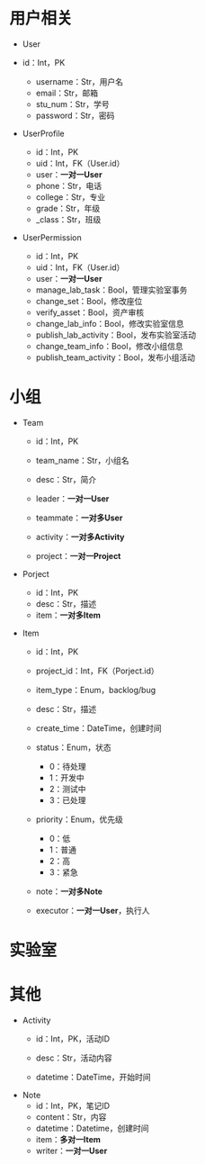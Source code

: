 # 用户相关

* User
* id：Int，PK
  * username：Str，用户名
  * email：Str，邮箱
  * stu_num：Str，学号
  * password：Str，密码
* UserProfile

  * id：Int，PK
  * uid：Int，FK（User.id）
  * user：**一对一User**
  * phone：Str，电话
  * college：Str，专业
  * grade：Str，年级
  * _class：Str，班级
* UserPermission
  * id：Int，PK
  * uid：Int，FK（User.id）
  * user：**一对一User**
  * manage_lab_task：Bool，管理实验室事务
  * change_set：Bool，修改座位
  * verify_asset：Bool，资产审核
  * change_lab_info：Bool，修改实验室信息
  * publish_lab_activity：Bool，发布实验室活动
  * change_team_info：Bool，修改小组信息
  * publish_team_activity：Bool，发布小组活动


# 小组

* Team
  * id：Int，PK
  
  * team_name：Str，小组名
  
  * desc：Str，简介
  
  * leader：**一对一User**
  
  * teammate：**一对多User**
  
  * activity：**一对多Activity**
  
  * project：**一对一Project**
  
* Porject
  * id：Int，PK
  * desc：Str，描述
  * item：**一对多Item**
  
* Item
  * id：Int，PK
  * project_id：Int，FK（Porject.id）
  * item_type：Enum，backlog/bug
  * desc：Str，描述
  * create_time：DateTime，创建时间
  * status：Enum，状态
    * 0：待处理
    * 1：开发中
    * 2：测试中
    * 3：已处理
  * priority：Enum，优先级
    * 0：低
    * 1：普通
    * 2：高
    * 3：紧急
  
  * note：**一对多Note**
  * executor：**一对一User**，执行人

# 实验室



# 其他

* Activity
  * id：Int，PK，活动ID
  
  * desc：Str，活动内容
  
  * datetime：DateTime，开始时间
* Note
  * id：Int，PK，笔记ID
  * content：Str，内容
  * datetime：Datetime，创建时间
  * item：**多对一Item**
  * writer：**一对一User**

